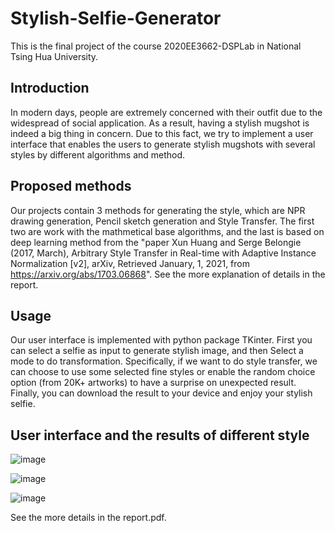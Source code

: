 # Stylish-Selfie-Generator

This is the final project of the course 2020EE3662-DSPLab in National Tsing Hua University.


## Introduction

In modern days, people are extremely concerned with their outfit due to the widespread of social application. As a result, having a stylish mugshot is indeed a big thing in concern. Due to this fact, we try to implement a user interface that enables the users to generate stylish mugshots with several styles by different algorithms and method.



## Proposed methods
Our projects contain 3 methods for generating the style, which are NPR drawing generation, Pencil sketch generation and Style Transfer.
The first two are work with the mathmetical base algorithms, and the last is based on deep learning method from the "paper Xun Huang and Serge Belongie (2017, March), Arbitrary Style Transfer in Real-time with Adaptive Instance Normalization [v2], arXiv, Retrieved January, 1, 2021, from https://arxiv.org/abs/1703.06868".
See the more explanation of details in the report.



## Usage
Our user interface is implemented with python package TKinter. First you can select a selfie as input to generate stylish image, and then Select a mode to do transformation. Specifically, if we want to do style transfer, we can choose to use some selected fine styles or enable the random choice option (from 20K+ artworks) to have a surprise on unexpected result. Finally, you can download the result to your device and enjoy your stylish selfie.



## User interface and the results of different style


![image](https://github.com/mgodto/Stylish-Selfie-Generator/assets/63898162/ff081068-d5e8-4990-ae27-a9e56295b6a9)


![image](https://github.com/mgodto/Stylish-Selfie-Generator/assets/63898162/816134dc-8f6d-44fc-b0ec-5b534cd244ba)


![image](https://github.com/mgodto/Stylish-Selfie-Generator/assets/63898162/591e6168-b950-4507-9e9f-452170f072db)

See the more details in the report.pdf.



